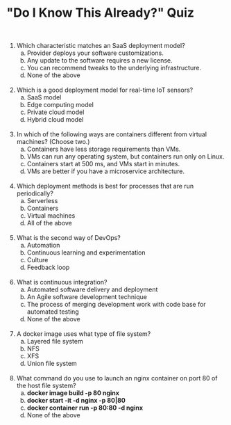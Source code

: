 #  "Do I Know This Already?" Quiz

&nbsp;

<ol>
    <li>Which characteristic matches an SaaS deployment model?
        <ol type="a">
            <li>Provider deploys your software customizations.
            <li>Any update to the software requires a new license.
            <li>You can recommend tweaks to the underlying infrastructure.
            <li>None of the above
        </ol>
    <br>
    <li>Which is a good deployment model for real-time IoT sensors?
        <ol type="a">
            <li>SaaS model
            <li>Edge computing model
            <li>Private cloud model
            <li>Hybrid cloud model
        </ol>
    <br>
    <li>In which of the following ways are containers different from virtual machines?  (Choose two.)
        <ol type="a">
            <li>Containers have less storage requirements than VMs.
            <li>VMs can run any operating system, but containers run only on Linux.
            <li>Containers start at 500 ms, and VMs start in minutes.
            <li>VMs are better if you have a microservice architecture.
        </ol>
    <br>
    <li>Which deployment methods is best for processes that are run periodically?
        <ol type="a">
            <li>Serverless
            <li>Containers
            <li>Virtual machines
            <li>All of the above
        </ol>
    <br>
    <li>What is the second way of DevOps?
        <ol type="a">
            <li>Automation
            <li>Continuous learning and experimentation
            <li>Culture
            <li>Feedback loop
        </ol>
    <br>
    <li>What is continuous integration?
        <ol type="a">
            <li>Automated software delivery and deployment
            <li>An Agile software development technique
            <li>The process of merging development work with code base for automated testing
            <li>None of the above
        </ol>
    <br>
    <li>A docker image uses what type of file system?
        <ol type="a">
            <li>Layered file system
            <li>NFS
            <li>XFS
            <li>Union file system
        </ol>
    <br>
    <li>What command do you use to launch an nginx container on port 80 of the host file system?
        <ol type="a">
            <li><b>docker image build -p 80 nginx</b>
            <li><b>docker start -it -d nginx -p 80|80</b>
            <li><b>docker container run -p 80:80 -d nginx</b>
            <li>None of the above
</ol>
